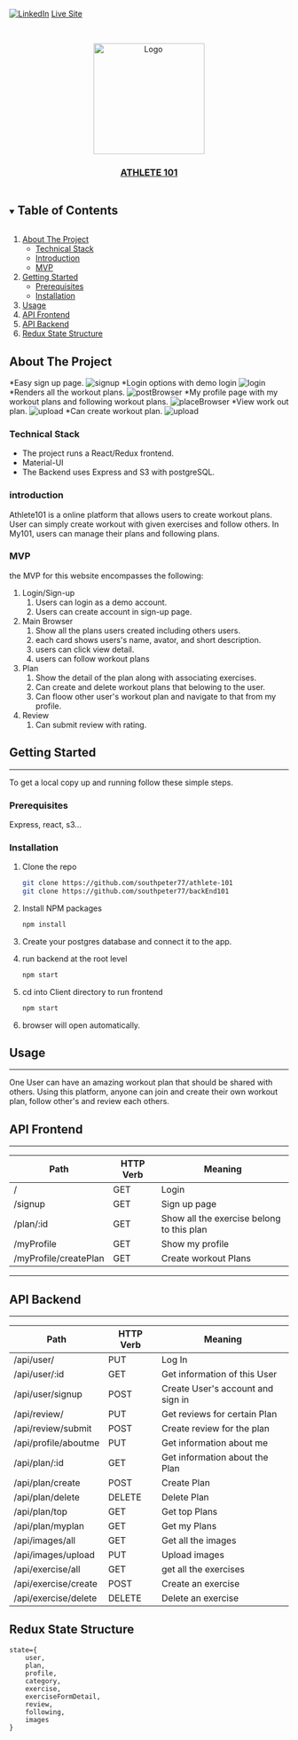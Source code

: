 [![LinkedIn][linkedin-shield]][linkedin-url]
[Live Site](https://master.d1lhvu2lrkgkyh.amplifyapp.com/)

<!-- PROJECT LOGO -->
<br />
<p align="center">
    <a href="https://master.d1lhvu2lrkgkyh.amplifyapp.com/">
    <img src="readMeImages/athlete101Logo.png" alt="Logo" width="200" height="auto">
  </a>
<a href="https://master.d1lhvu2lrkgkyh.amplifyapp.com/">
  <h3 align="center">ATHLETE 101</h3>
 </a>

</p>



<!-- TABLE OF CONTENTS -->
<details open="open">
  <summary><h2 style="display: inline-block">Table of Contents</h2></summary>
  <ol>
    <li>
      <a href="#about-the-project">About The Project</a>
      <ul>
        <li><a href="#technical-stack">Technical Stack</a></li>
        <li><a href="#introduction">Introduction</a></li>
        <li><a href="#mvp">MVP</a></li>
      </ul>
    </li>
    <li>
      <a href="#getting-started">Getting Started</a>
      <ul>
        <li><a href="#prerequisites">Prerequisites</a></li>
        <li><a href="#installation">Installation</a></li>
      </ul>
    </li>
    <li><a href="#usage">Usage</a></li>
    <li><a href="#api-frontend">API Frontend</a></li>
    <li><a href="#api-backend">API Backend</a></li>
    <li><a href="#redux-state-structure">Redux State Structure</a></li>
  </ol>
</details>



<!-- ABOUT THE PROJECT -->
## About The Project
*Easy sign up page.
![signup](readMeImages/signup.png)
*Login options with demo login
![login](readMeImages/login.png)
*Renders all the workout plans.
![postBrowser](readMeImages/workoutPlanBrowser.png)
*My profile page with my workout plans and following workout plans.
![placeBrowser](readMeImages/myProfile.png)
*View work out plan.
![upload](readMeImages/workoutPlan.png)
*Can create workout plan.
![upload](readMeImages/createWorkout.png)

### Technical Stack

* The project runs a React/Redux frontend.
* Material-UI
* The Backend uses Express and S3 with postgreSQL.


### introduction


  Athlete101 is a online platform that allows users to create workout plans. User can simply create workout with given exercises and follow others. In My101, users can manage their plans and following plans.



### MVP
the MVP for this website encompasses the following:

1.  Login/Sign-up
    1. Users can login as a demo account.
    2. Users can create account in sign-up page.
2.  Main Browser
    1. Show all the plans users created including others users.
    2. each card shows users's name, avator, and short description.
    3. users can click view detail.
    4. users can follow workout plans
3. Plan
    1. Show the detail of the plan along with associating exercises.
    2. Can create and delete workout plans that belowing to the user.
    3. Can floow other user's workout plan and navigate to that from my profile.
4. Review
    1. Can submit review with rating.



<!-- GETTING STARTED -->
## Getting Started
-----------

To get a local copy up and running follow these simple steps.

### Prerequisites

Express, react, s3...

### Installation


1. Clone the repo
   ```sh
   git clone https://github.com/southpeter77/athlete-101
   git clone https://github.com/southpeter77/backEnd101
   ```
2. Install NPM packages
   ```sh
   npm install
   ```
3. Create your postgres database and connect it to the app.

4. run backend at the root level
   ```sh
   npm start
   ```
5. cd into Client directory to run frontend
   ```sh
   npm start
   ```
6. browser will open automatically.


<!-- USAGE EXAMPLES -->
## Usage
-----------

One User can have an amazing workout plan that should be shared with others. Using this platform, anyone can join and create their own workout plan, follow other's and review each others. 

## API Frontend
--------------------------
|Path|HTTP Verb|Meaning|
|-|-|-|
|/|GET|Login|
|/signup|GET|Sign up page|
|/plan/:id|GET|Show all the exercise belong to this plan|
|/myProfile|GET|Show my profile|
|/myProfile/createPlan|GET|Create workout Plans|


--------------------------

## API Backend
-----------
|Path|HTTP Verb|Meaning|
|-|-|-|
|/api/user/|PUT|Log In|
|/api/user/:id|GET|Get information of this User|
|/api/user/signup|POST|Create User's account and sign in|
|/api/review/|PUT|Get reviews for certain Plan|
|/api/review/submit|POST|Create review for the plan|
|/api/profile/aboutme|PUT|Get information about me|
|/api/plan/:id|GET|Get information about the Plan|
|/api/plan/create|POST|Create Plan|
|/api/plan/delete|DELETE|Delete Plan|
|/api/plan/top|GET|Get top Plans|
|/api/plan/myplan|GET|Get my Plans|
|/api/images/all|GET|Get all the images|
|/api/images/upload|PUT|Upload images|
|/api/exercise/all|GET|get all the exercises|
|/api/exercise/create|POST|Create an exercise|
|/api/exercise/delete|DELETE|Delete an exercise|

## Redux State Structure
```
state={
    user,
    plan,
    profile,
    category,
    exercise,
    exerciseFormDetail,
    review,
    following,
    images  
}




```




[linkedin-shield]: https://img.shields.io/badge/-LinkedIn-black.svg?style=for-the-badge&logo=linkedin&colorB=555
[linkedin-url]: https://www.linkedin.com/in/peter-kang-129184166/
